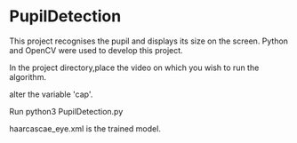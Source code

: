 # PupilDetection
This project recognises the pupil and displays its size on the screen. Python and OpenCV were used to develop this project. 

In the project directory,place the video on which you wish to run the algorithm.

alter the variable 'cap'.

Run python3 PupilDetection.py

haarcascae_eye.xml is the trained model.
